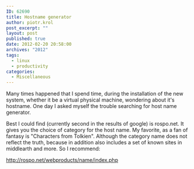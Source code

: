 ```yaml
---
ID: 62690
title: Hostname generator
author: piotr.krol
post_excerpt: ""
layout: post
published: true
date: 2012-02-20 20:58:00
archives: "2012"
tags:
  - linux
  - productivity
categories:
  - Miscellaneous
---
```

Many times happened that I spend time, during the installation of the new
system, whether it be a virtual physical machine, wondering about it's hostname.
One day I asked myself the trouble searching for host name generator.

Best I could find (currently second in the results of google) is rospo.net. It
gives you the choice of category for the host name. My favorite, as a fan of
fantasy is "Characters from Tolkien". Although the category name does not
reflect the truth, because in addition also includes a set of known sites in
middlearth and more. So I recommend:

<http://rospo.net/webproducts/name/index.php>

